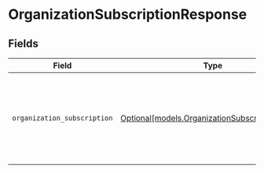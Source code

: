 # OrganizationSubscriptionResponse


## Fields

| Field                                                                                          | Type                                                                                           | Required                                                                                       | Description                                                                                    | Example                                                                                        |
| ---------------------------------------------------------------------------------------------- | ---------------------------------------------------------------------------------------------- | ---------------------------------------------------------------------------------------------- | ---------------------------------------------------------------------------------------------- | ---------------------------------------------------------------------------------------------- |
| `organization_subscription`                                                                    | [Optional[models.OrganizationSubscriptionObject]](../models/organizationsubscriptionobject.md) | :heavy_minus_sign:                                                                             | N/A                                                                                            | {<br/>"created_at": "2009-07-20T22:55:29Z",<br/>"id": 1234,<br/>"organization_id": 32,<br/>"user_id": 482<br/>} |